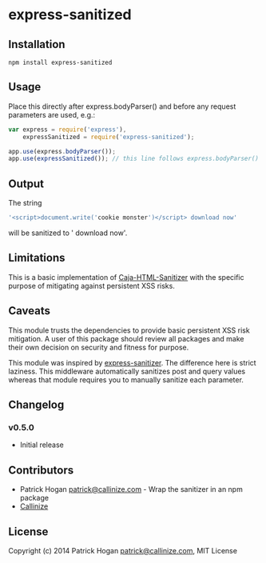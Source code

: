 # express-sanitized

## Installation

```
npm install express-sanitized
```

## Usage

Place this directly after express.bodyParser() and before any request parameters are used, e.g.:


```javascript
var express = require('express'),
    expressSanitized = require('express-sanitized');

app.use(express.bodyParser());
app.use(expressSanitized()); // this line follows express.bodyParser()

```


## Output

The string 
```javascript
'<script>document.write('cookie monster')</script> download now'
```
will be sanitized to ' download now'.

## Limitations

This is a basic implementation of [Caja-HTML-Sanitizer](https://github.com/theSmaw/Caja-HTML-Sanitizer) with the specific purpose of mitigating against persistent XSS risks. 

## Caveats

This module trusts the dependencies to provide basic persistent XSS risk mitigation. A user of this package should review all packages and make their own decision on security and fitness for purpose. 

This module was inspired by [express-sanitizer](https://www.npmjs.org/package/express-sanitizer).
  The difference here is strict laziness.  This middleware automatically
  sanitizes post and query values whereas that module requires you to manually sanitize each
  parameter.

## Changelog

### v0.5.0
- Initial release

## Contributors

- Patrick Hogan <patrick@callinize.com> - Wrap the sanitizer in an npm package
- [Callinize](http://www.callinize.com)

## License

Copyright (c) 2014 Patrick Hogan <patrick@callinize.com>, MIT License


